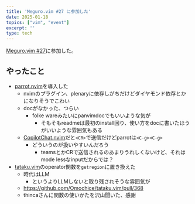 ```yaml
---
title: 'Meguro.vim #27 に参加した'
date: 2025-01-18
topics: ["vim", "event"]
excerpt: ''
type: tech
---
```


[Meguro.vim #27](https://megurovim.connpass.com/event/338986/)に参加した。

## やったこと

- [parrot.nvim](https://github.com/frankroeder/parrot.nvim)を導入した
  - nvimのプラグイン、plenaryに依存しがちだけどダイヤモンド依存とかになりそうでこわい
  - docがなかった、つらい
    - folke wareみたいにpanvimdocでもいいような気が
      - そもそもreadmeは最初のinstall回り、使い方をdocに書いたほうがいいような雰囲気もある
  - [CopilotChat.nvim](https://github.com/CopilotC-Nvim/CopilotChat.nvim)だと`<CR>`で送信だけどparrotは`<C-g><C-g>`
    - どういうのが扱いやすいんだろう
      - teamsとかCRで送信されるのあまりうれしくないけど、それはmode lessなinputだからでは？
- [tataku.vim](https://github.com/Omochice/tataku.vim)のoperator関数を`getregion`に置き換えた
  - 時代はLLM
    - というよりLLMしないと取り残されそうな雰囲気が
  - https://github.com/Omochice/tataku.vim/pull/368
  - thincaさんに関数の使いかたを沢山聞いた、感謝
